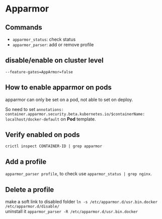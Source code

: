 # Apparmor

## Commands

- `apparmor_status`: check status
- `apparmor_parser`: add or remove profile

## disable/enable on cluster level

`--feature-gates=AppArmor=false`

## How to enable apparmor on pods

apparmor can only be set on a pod, not able to set on deploy.

So need to set `annotations:
        container.apparmor.security.beta.kubernetes.io/$containerName: localhost/docker-default` on **Pod** template.

## Verify enabled on pods

`crictl inspect CONTAINER-ID | grep apparmor`

## Add a profile

`apparmor_parser profile`, to check use `apparmor_status | grep nginx`.

## Delete a profile

make a soft link to disabled folder
`ln -s /etc/apparmor.d/usr.bin.docker /etc/apparmor.d/disable/`  
uninstall it
`apparmor_parser -R /etc/apparmor.d/usr.bin.docker`  
